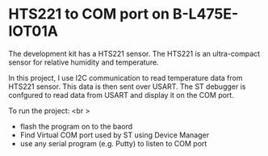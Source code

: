 # HTS221 to COM port on B-L475E-IOT01A

The development kit has a HTS221 sensor. The HTS221 is an ultra-compact sensor for relative humidity and temperature.

In this project, I use I2C communication to read temperature data from HTS221 sensor. This data is then sent
over USART. The ST debugger is confgured to read data from USART and display it on the COM port.

To run the project: <br \>
- flash the program on to the baord
- Find Virtual COM port used by ST using Device Manager
- use any serial program (e.g. Putty) to listen to COM port